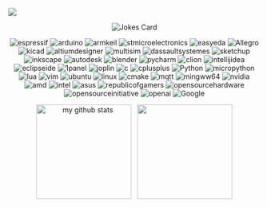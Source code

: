 <p align="center">    
<!--   <img src="https://github.com/user-attachments/assets/3d954f47-bd92-458f-8beb-de753c76b96f" width="400px" /> -->
<!--   <img src="https://github.com/user-attachments/assets/b0a5bd78-4e68-42ee-bd64-a22059c6d651" width="400px" /> -->
</p>

<!--
<p align="center">
  <code><img height="35" src="https://raw.githubusercontent.com/github/explore/f3e22f0dca2be955676bc70d6214b95b13354ee8/topics/arduino/arduino.png"></code>
  <code><img height="35" src="https://raw.githubusercontent.com/github/explore/f3e22f0dca2be955676bc70d6214b95b13354ee8/topics/c/c.png"></code>
  <code><img height="35" src="https://raw.githubusercontent.com/github/explore/180320cffc25f4ed1bbdfd33d4db3a66eeeeb358/topics/cpp/cpp.png"></code>
  <code><img height="35" src="https://raw.githubusercontent.com/github/explore/80688e429a7d4ef2fca1e82350fe8e3517d3494d/topics/python/python.png"></code>
  <code><img height="35" src="https://raw.githubusercontent.com/github/explore/80688e429a7d4ef2fca1e82350fe8e3517d3494d/topics/vim/vim.png"></code>
  <code><img height="35" src="https://raw.githubusercontent.com/github/explore/80688e429a7d4ef2fca1e82350fe8e3517d3494d/topics/google/google.png"></code>
  <code><img height="35" src="https://raw.githubusercontent.com/github/explore/80688e429a7d4ef2fca1e82350fe8e3517d3494d/topics/ubuntu/ubuntu.png"></code>
  <code><img height="35" src="https://raw.githubusercontent.com/github/explore/d92924b1d925bb134e308bd29c9de6c302ed3beb/topics/terminal/terminal.png"></code>
  <code><img height="35" src="https://raw.githubusercontent.com/github/explore/89bdd9644f44d1b12180fd512b95574fe4c54617/topics/github-api/github-api.png"></code>
</p>
-->
<img src="https://cdn.jsdelivr.net/gh/sun0225SUN/sun0225SUN/assets/images/icon.png" /></div>

<p align="center">
  <picture>
    <source media="(prefers-color-scheme: dark)" srcset="https://readme-jokes.vercel.app/api?hideBorder&bgColor=%23121212" />
    <source media="(prefers-color-scheme: light)" srcset="https://readme-jokes.vercel.app/api?hideBorder&bgColor=%ffffff" />
    <img alt="Jokes Card" src="https://readme-jokes.vercel.app/api?hideBorder&bgColor=%23121212" />
  </picture>
</p>

<p align="center">
  <img alt="espressif" src="https://img.shields.io/badge/-espressif-%23E7352C?style=flat-square&logo=espressif&logoColor=white"/>
  <img alt="arduino" src="https://img.shields.io/badge/-arduino-%2300878F?style=flat-square&logo=arduino&logoColor=white"/>
  <img alt="armkeil" src="https://img.shields.io/badge/-armkeil-%23394049?style=flat-square&logo=armkeil&logoColor=white"/>
  <img alt="stmicroelectronics" src="https://img.shields.io/badge/-stmicroelectronics-%2303234B?style=flat-square&logo=stmicroelectronics&logoColor=white"/>

  <img alt="easyeda" src="https://img.shields.io/badge/-easyeda-%231765F6?style=flat-square&logo=easyeda&logoColor=white"/>
  <img alt="Allegro" src="https://img.shields.io/badge/-Allegro-FF5A00?style=flat-square&logo=Allegro&logoColor=white"/>
  <img alt="kicad" src="https://img.shields.io/badge/-kicad-314CB0?style=flat-square&logo=kicad&logoColor=white"/>
  <img alt="altiumdesigner" src="https://img.shields.io/badge/-altiumdesigner-A5915F?style=flat-square&logo=altiumdesigner&logoColor=white"/>
  <img alt="multisim" src="https://img.shields.io/badge/-multisim-%2357B685?style=flat-square&logo=multisim&logoColor=white"/>
  
  <img alt="dassaultsystemes" src="https://img.shields.io/badge/-dassaultsystemes-005386?style=flat-square&logo=dassaultsystemes&logoColor=white"/>
  <img alt="sketchup" src="https://img.shields.io/badge/-sketchup-%23005F9E?style=flat-square&logo=sketchup&logoColor=white"/>
  <img alt="inkscape" src="https://img.shields.io/badge/-inkscape-%23000000?style=flat-square&logo=inkscape&logoColor=white"/>
  <img alt="autodesk" src="https://img.shields.io/badge/-autodesk-%23000000?style=flat-square&logo=autodesk&logoColor=white"/>
  <img alt="blender" src="https://img.shields.io/badge/-blender-%23E87D0D?style=flat-square&logo=blender&logoColor=white"/>
  
  <img alt="pycharm" src="https://img.shields.io/badge/-pycharm-%23000000?style=flat-square&logo=pycharm&logoColor=white"/>
  <img alt="clion" src="https://img.shields.io/badge/-clion-%23000000?style=flat-square&logo=clion&logoColor=white"/>
  <img alt="intellijidea" src="https://img.shields.io/badge/-intellijidea-%23000000?style=flat-square&logo=intellijidea&logoColor=white"/>
  <img alt="eclipseide" src="https://img.shields.io/badge/-eclipseide-%232C2255?style=flat-square&logo=eclipseide&logoColor=white"/>
  <img alt="1panel" src="https://img.shields.io/badge/-1panel-%230854C1?style=flat-square&logo=1panel&logoColor=white"/>
  <img alt="joplin" src="https://img.shields.io/badge/-joplin-%231071D3?style=flat-square&logo=joplin&logoColor=white"/>

  <img alt="c" src="https://img.shields.io/badge/-c-%23A8B9CC?style=flat-square&logo=c&logoColor=white"/>
  <img alt="cplusplus" src="https://img.shields.io/badge/-cplusplus-%2300599C?style=flat-square&logo=cplusplus&logoColor=white"/>
  <img alt="Python" src="https://img.shields.io/badge/-python-%233776AB?style=flat-square&logo=Python&logoColor=white"/>
  <img alt="micropython" src="https://img.shields.io/badge/-micropython-%232B2728?style=flat-square&logo=micropython&logoColor=white"/>
  <img alt="lua" src="https://img.shields.io/badge/-lua-%232C2D72?style=flat-square&logo=lua&logoColor=white"/>
  <img alt="vim" src="https://img.shields.io/badge/-vim-019733?style=flat-square&logo=vim&logoColor=white"/>
  <img alt="ubuntu" src="https://img.shields.io/badge/-ubuntu-E95420?style=flat-square&logo=ubuntu&logoColor=white"/>
  <img alt="linux" src="https://img.shields.io/badge/-linux-FCC624?style=flat-square&logo=linux&logoColor=white"/>
  <img alt="cmake" src="https://img.shields.io/badge/-cmake-%23064F8C?style=flat-square&logo=cmake&logoColor=white"/>
  <img alt="mqtt" src="https://img.shields.io/badge/-mqtt-%23660066?style=flat-square&logo=mqtt&logoColor=white"/>
  <img alt="mingww64" src="https://img.shields.io/badge/-mingww64-%23000000?style=flat-square&logo=mingww64&logoColor=white"/>
  
  <img alt="nvidia" src="https://img.shields.io/badge/-nvidia-%2376B900?style=flat-square&logo=nvidia&logoColor=white"/>
  <img alt="amd" src="https://img.shields.io/badge/-amd-%23ED1C24?style=flat-square&logo=amd&logoColor=white"/>
  <img alt="intel" src="https://img.shields.io/badge/-intel-%230071C5?style=flat-square&logo=intel&logoColor=white"/>
  <img alt="asus" src="https://img.shields.io/badge/-asus-%23000000?style=flat-square&logo=asus&logoColor=white"/>
  <img alt="republicofgamers" src="https://img.shields.io/badge/-republicofgamers-%23FF0029?style=flat-square&logo=republicofgamers&logoColor=white"/>
  
  <img alt="opensourcehardware" src="https://img.shields.io/badge/-opensourcehardware-%230099B0?style=flat-square&logo=opensourcehardware&logoColor=white"/>
  <img alt="opensourceinitiative" src="https://img.shields.io/badge/-opensourceinitiative-%233DA639?style=flat-square&logo=opensourceinitiative&logoColor=white"/>
  <img alt="openai" src="https://img.shields.io/badge/-openai-%23412991?style=flat-square&logo=openai&logoColor=white"/>
  <img alt="Google" src="https://img.shields.io/badge/-Google-%234285F4?style=flat-square&logo=Google&logoColor=white"/>
</p>

<p align="center">
  <img src="https://github-readme-stats.vercel.app/api?username=HwzLoveDz&count_private=true&include_all_commits=true&show_icons=true&theme=calm_pink&hide=contribs" alt="my github stats" height="190px" />
    &nbsp;
  <img src = "https://github-readme-stats.vercel.app/api/top-langs/?username=HwzLoveDz&langs_count=12&layout=compact&theme=calm_pink&include_all_commits=true&hide=Roff,Ruby,Assembly,Handlebars,R,Lua" height="190px">
</p>

<!--
<p align="center">
  <img align="center" src="https://github-readme-stats.vercel.app/api/pin/?username=HwzLoveDz&repo=AXP173-PMIC&theme=calm_pink" />
    &nbsp;
  <img align="center" src="https://github-readme-stats.vercel.app/api/pin/?username=HwzLoveDz&repo=AXP202-PMIC&theme=calm_pink" />
</p>
<p align="center">
  <img align="center" src="https://github-readme-stats.vercel.app/api/pin/?username=HwzLoveDz&repo=AXP2101-PMIC&theme=calm_pink" />
    &nbsp;
  <img align="center" src="https://github-readme-stats.vercel.app/api/pin/?username=HwzLoveDz&repo=ESP32-ADC-sense-battery-voltage&theme=calm_pink" />
</p>
<p align="center">
  <img align="center" src="https://github-readme-stats.vercel.app/api/pin/?username=HwzLoveDz&repo=VK3809IP_ESP-IDF_Slider&theme=calm_pink" />
    &nbsp;
  <img align="center" src="https://github-readme-stats.vercel.app/api/pin/?username=HwzLoveDz&repo=BM8563_ESP-IDF_Realtimechip&theme=calm_pink" />
</p>
<p align="center">
  <img align="center" src="https://github-readme-stats.vercel.app/api/pin/?username=HwzLoveDz&repo=U8G2_ESP-IDF_OLED&theme=calm_pink" />
    &nbsp;
  <img align="center" src="https://github-readme-stats.vercel.app/api/pin/?username=HwzLoveDz&repo=ESP-Pocket2&theme=calm_pink" />
</p>
-->
